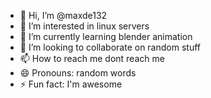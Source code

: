 - 👋 Hi, I’m @maxde132
- 👀 I’m interested in linux servers
- 🌱 I’m currently learning blender animation
- 💞️ I’m looking to collaborate on random stuff
- 📫 How to reach me dont reach me
- 😄 Pronouns: random words
- ⚡ Fun fact: I'm awesome

<!---
maxde132/maxde132 is a ✨ special ✨ repository because its `README.md` (this file) appears on your GitHub profile.
You can click the Preview link to take a look at your changes.
--->
